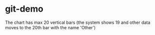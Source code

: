# git-demo
The chart has max 20 vertical bars (the system shows 19 and other data moves to the 20th bar with the name 'Other')